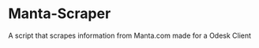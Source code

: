 Manta-Scraper
=============

A script that scrapes information from Manta.com made for a Odesk Client
